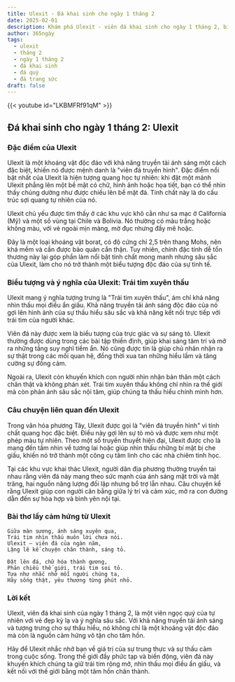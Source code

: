 ```yaml
---
title: Ulexit - Đá khai sinh cho ngày 1 tháng 2
date: 2025-02-01
description: Khám phá Ulexit - viên đá khai sinh cho ngày 1 tháng 2, biểu tượng của Trái tim xuyên thấu. Cùng tìm hiểu ý nghĩa sâu sắc của viên đá độc đáo này.
author: 365ngày
tags:
  - ulexit
  - tháng 2
  - ngày 1 tháng 2
  - đá khai sinh
  - đá quý
  - đá trang sức
draft: false
---
```


{{< youtube id="LKBMFRf91qM" >}}

## Đá khai sinh cho ngày 1 tháng 2: Ulexit

### Đặc điểm của Ulexit

Ulexit là một khoáng vật độc đáo với khả năng truyền tải ánh sáng một cách đặc biệt, khiến nó được mệnh danh là "viên đá truyền hình". Đặc điểm nổi bật nhất của Ulexit là hiện tượng quang học tự nhiên: khi đặt một mảnh Ulexit phẳng lên một bề mặt có chữ, hình ảnh hoặc họa tiết, bạn có thể nhìn thấy chúng dường như được chiếu lên bề mặt đá. Tính chất này là do cấu trúc sợi quang tự nhiên của nó.

Ulexit chủ yếu được tìm thấy ở các khu vực khô cằn như sa mạc ở California (Mỹ) và một số vùng tại Chile và Bolivia. Nó thường có màu trắng hoặc không màu, với vẻ ngoài mịn màng, mờ đục nhưng đầy mê hoặc.

Đây là một loại khoáng vật borat, có độ cứng chỉ 2,5 trên thang Mohs, nên khá mềm và cần được bảo quản cẩn thận. Tuy nhiên, chính đặc tính dễ tổn thương này lại góp phần làm nổi bật tính chất mong manh nhưng sâu sắc của Ulexit, làm cho nó trở thành một biểu tượng độc đáo của sự tinh tế.

### Biểu tượng và ý nghĩa của Ulexit: Trái tim xuyên thấu

Ulexit mang ý nghĩa tượng trưng là "Trái tim xuyên thấu", ám chỉ khả năng nhìn thấu mọi điều ẩn giấu. Khả năng truyền tải ánh sáng độc đáo của nó gợi lên hình ảnh của sự thấu hiểu sâu sắc và khả năng kết nối trực tiếp với trái tim của người khác.

Viên đá này được xem là biểu tượng của trực giác và sự sáng tỏ. Ulexit thường được dùng trong các bài tập thiền định, giúp khai sáng tâm trí và mở ra những tầng suy nghĩ tiềm ẩn. Nó cũng được tin là giúp chủ nhân nhận ra sự thật trong các mối quan hệ, đồng thời xua tan những hiểu lầm và tăng cường sự đồng cảm.

Ngoài ra, Ulexit còn khuyến khích con người nhìn nhận bản thân một cách chân thật và không phán xét. Trái tim xuyên thấu không chỉ nhìn ra thế giới mà còn phản ánh sâu sắc nội tâm, giúp chúng ta thấu hiểu chính mình hơn.

### Câu chuyện liên quan đến Ulexit

Trong văn hóa phương Tây, Ulexit được gọi là "viên đá truyền hình" vì tính chất quang học đặc biệt. Điều này gợi lên sự tò mò và được xem như một phép màu tự nhiên. Theo một số truyền thuyết hiện đại, Ulexit được cho là mang đến tầm nhìn về tương lai hoặc giúp nhìn thấu những bí mật bị che giấu, khiến nó trở thành một công cụ tâm linh cho các nhà chiêm tinh học.

Tại các khu vực khai thác Ulexit, người dân địa phương thường truyền tai nhau rằng viên đá này mang theo sức mạnh của ánh sáng mặt trời và mặt trăng, hai nguồn năng lượng đối lập nhưng bổ trợ lẫn nhau. Câu chuyện kể rằng Ulexit giúp con người cân bằng giữa lý trí và cảm xúc, mở ra con đường dẫn đến sự hòa hợp và bình yên nội tại.

### Bài thơ lấy cảm hứng từ Ulexit

```
Giữa màn sương, ánh sáng xuyên qua,  
Trái tim nhìn thấu muôn lời chưa nói.  
Ulexit – viên đá của ngàn năm,  
Lặng lẽ kể chuyện chân thành, sáng tỏ.  

Đặt lên đá, chữ hóa thành gương,  
Phản chiếu thế giới, trái tim soi tỏ.  
Tựa như nhắc nhở mỗi người chúng ta,  
Hãy sống thật, yêu thương từng phút nhỏ.  
```

### Lời kết

Ulexit, viên đá khai sinh của ngày 1 tháng 2, là một viên ngọc quý của tự nhiên với vẻ đẹp kỳ lạ và ý nghĩa sâu sắc. Với khả năng truyền tải ánh sáng và tượng trưng cho sự thấu hiểu, nó không chỉ là một khoáng vật độc đáo mà còn là nguồn cảm hứng vô tận cho tâm hồn.

Hãy để Ulexit nhắc nhở bạn về giá trị của sự trung thực và sự thấu cảm trong cuộc sống. Trong thế giới đầy phức tạp và biến động, viên đá này khuyến khích chúng ta giữ trái tim rộng mở, nhìn thấu mọi điều ẩn giấu, và kết nối với thế giới bằng một tâm hồn chân thành.